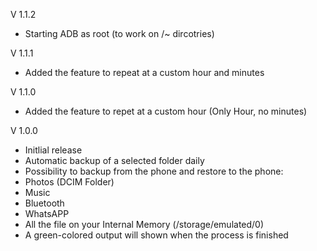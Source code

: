 V 1.1.2

  - Starting ADB as root (to work on /~ dircotries)

V 1.1.1

  - Added the feature to repeat at a custom hour and minutes

V 1.1.0

  - Added the feature to repet at a custom hour (Only Hour, no minutes)

V 1.0.0

 - Initlial release
 - Automatic backup of a selected folder daily
 - Possibility to backup from the phone and restore to the phone:
  - Photos (DCIM Folder)
  - Music
  - Bluetooth
  - WhatsAPP
  - All the file on your Internal Memory (/storage/emulated/0)
 - A green-colored output will shown when the process is finished
